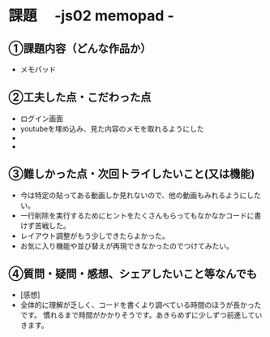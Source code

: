 # 課題　 -js02 memopad -

## ①課題内容（どんな作品か）
- メモパッド

## ②工夫した点・こだわった点
- ログイン画面
- youtubeを埋め込み、見た内容のメモを取れるようにした
- 
- 

## ③難しかった点・次回トライしたいこと(又は機能)
- 今は特定の貼ってある動画しか見れないので、他の動画もみれるようにしたい。
- 一行削除を実行するためにヒントをたくさんもらってもなかなかコードに書けず苦戦した。
- レイアウト調整がもう少しできたらよかった。
- お気に入り機能や並び替えが再現できなかったのでつけてみたい。

## ④質問・疑問・感想、シェアしたいこと等なんでも
- [感想]
- 全体的に理解が乏しく、コードを書くより調べている時間のほうが長かったです。
慣れるまで時間がかかりそうです。あきらめずに少しずつ前進していきます。 
